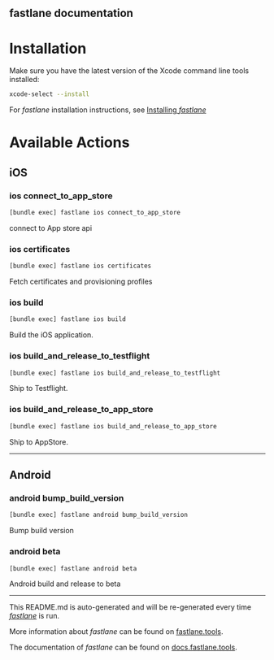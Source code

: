 fastlane documentation
----

# Installation

Make sure you have the latest version of the Xcode command line tools installed:

```sh
xcode-select --install
```

For _fastlane_ installation instructions, see [Installing _fastlane_](https://docs.fastlane.tools/#installing-fastlane)

# Available Actions

## iOS

### ios connect_to_app_store

```sh
[bundle exec] fastlane ios connect_to_app_store
```

connect to App store api

### ios certificates

```sh
[bundle exec] fastlane ios certificates
```

Fetch certificates and provisioning profiles

### ios build

```sh
[bundle exec] fastlane ios build
```

Build the iOS application.

### ios build_and_release_to_testflight

```sh
[bundle exec] fastlane ios build_and_release_to_testflight
```

Ship to Testflight.

### ios build_and_release_to_app_store

```sh
[bundle exec] fastlane ios build_and_release_to_app_store
```

Ship to AppStore.

----


## Android

### android bump_build_version

```sh
[bundle exec] fastlane android bump_build_version
```

Bump build version

### android beta

```sh
[bundle exec] fastlane android beta
```

Android build and release to beta

----

This README.md is auto-generated and will be re-generated every time [_fastlane_](https://fastlane.tools) is run.

More information about _fastlane_ can be found on [fastlane.tools](https://fastlane.tools).

The documentation of _fastlane_ can be found on [docs.fastlane.tools](https://docs.fastlane.tools).
